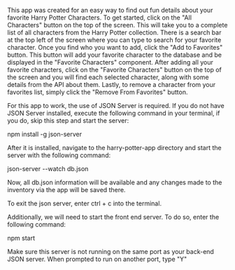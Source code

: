 This app was created for an easy way to find out fun details about your favorite Harry Potter Characters. To get started, click on the "All Characters" button on the top of the screen. This will take you to a complete list of all characters from the Harry Potter collection. There is a search bar at the top left of the screen where you can type to search for your favorite character. Once you find who you want to add, click the "Add to Favorites" button. This button will add your favorite character to the database and be displayed in the "Favorite Characters" component. After adding all your favorite characters, click on the "Favorite Characters" button on the top of the screen and you will find each selected character, along with some details from the API about them. Lastly, to remove a character from your favorites list, simply click the "Remove From Favorites" button.

For this app to work, the use of JSON Server is required. 
If you do not have JSON Server installed, execute the following command in your terminal, if you do, skip this step and start the server:

npm install -g json-server

After it is installed, navigate to the harry-potter-app directory and start the server with the following command:

json-server --watch db.json

Now, all db.json information will be available and any changes made to the inventory via the app will be saved there.

To exit the json server, enter ctrl + c into the terminal.

Additionally, we will need to start the front end server. To do so, enter the following command:

npm start

Make sure this server is not running on the same port as your back-end JSON server. When prompted to run on another port, type "Y"